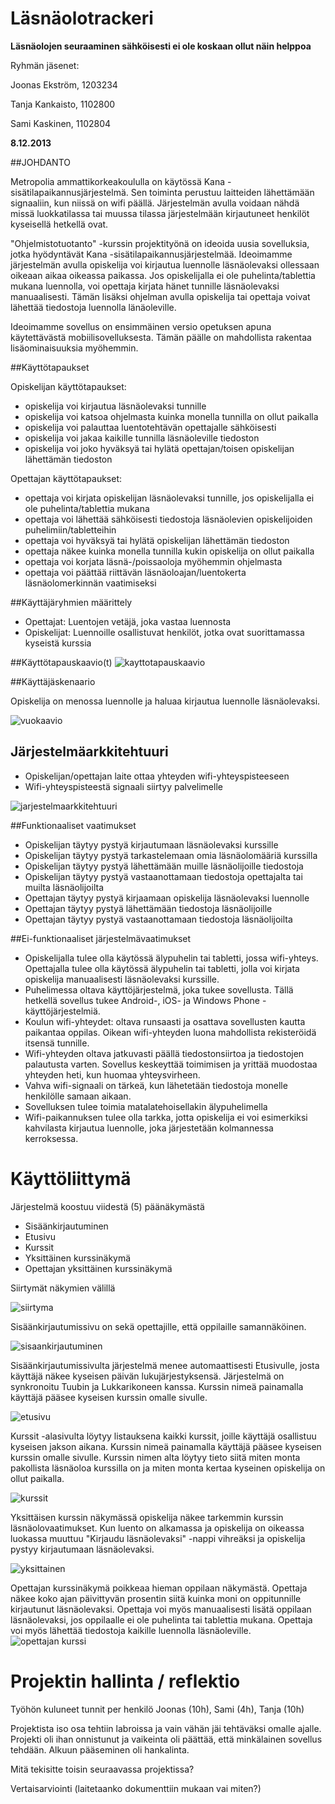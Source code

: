 Läsnäolotrackeri
================

**Läsnäolojen seuraaminen sähköisesti ei ole koskaan ollut näin helppoa**



Ryhmän jäsenet:

Joonas Ekström,  1203234

Tanja Kankaisto, 1102800

Sami Kaskinen, 1102804

**8.12.2013**




##JOHDANTO

Metropolia ammattikorkeakoululla on käytössä Kana -sisätilapaikannusjärjestelmä. Sen toiminta perustuu laitteiden lähettämään signaaliin, kun niissä on wifi päällä. Järjestelmän avulla voidaan nähdä missä luokkatilassa tai muussa tilassa järjestelmään kirjautuneet henkilöt kyseisellä hetkellä ovat.

"Ohjelmistotuotanto" -kurssin projektityönä on ideoida uusia sovelluksia, jotka hyödyntävät Kana -sisätilapaikannusjärjestelmää. Ideoimamme järjestelmän avulla opiskelija voi kirjautua luennolle läsnäolevaksi ollessaan oikeaan aikaa oikeassa paikassa. Jos opiskelijalla ei ole puhelinta/tablettia mukana luennolla, voi opettaja kirjata hänet tunnille läsnäolevaksi manuaalisesti. Tämän lisäksi ohjelman avulla opiskelija tai opettaja voivat lähettää tiedostoja luennolla länäoleville.

Ideoimamme sovellus on ensimmäinen versio opetuksen apuna käytettävästä mobiilisovelluksesta. Tämän päälle on mahdollista rakentaa lisäominaisuuksia myöhemmin.


##Käyttötapaukset

Opiskelijan käyttötapaukset:

- opiskelija voi kirjautua läsnäolevaksi tunnille
- opiskelija voi katsoa ohjelmasta kuinka monella tunnilla on ollut paikalla
- opiskelija voi palauttaa luentotehtävän opettajalle sähköisesti
- opiskelija voi jakaa kaikille tunnilla läsnäoleville tiedoston
- opiskelija voi joko hyväksyä tai hylätä opettajan/toisen opiskelijan lähettämän tiedoston


Opettajan käyttötapaukset:

- opettaja voi kirjata opiskelijan läsnäolevaksi tunnille, jos opiskelijalla ei ole puhelinta/tablettia mukana
- opettaja voi lähettää sähköisesti tiedostoja läsnäolevien opiskelijoiden puhelimiin/tabletteihin
- opettaja voi hyväksyä tai hylätä opiskelijan lähettämän tiedoston
- opettaja näkee kuinka monella tunnilla kukin opiskelija on ollut paikalla
- opettaja voi korjata läsnä-/poissaoloja myöhemmin ohjelmasta
- opettaja voi päättää riittävän läsnäoloajan/luentokerta läsnäolomerkinnän vaatimiseksi

##Käyttäjäryhmien määrittely

- Opettajat: Luentojen vetäjä, joka vastaa luennosta
- Opiskelijat: Luennoille osallistuvat henkilöt, jotka ovat suorittamassa kyseistä kurssia

##Käyttötapauskaavio(t)
![kayttotapauskaavio](http://users.metropolia.fi/~tarjajar/ohtu/kayttotapaukset.jpg)

##Käyttäjäskenaario

Opiskelija on menossa luennolle ja haluaa kirjautua luennolle läsnäolevaksi.

![vuokaavio](http://users.metropolia.fi/~tarjajar/ohtu/vuokaavio2.jpg)


## Järjestelmäarkkitehtuuri

- Opiskelijan/opettajan laite ottaa yhteyden wifi-yhteyspisteeseen
- Wifi-yhteyspisteestä signaali siirtyy palvelimelle

![jarjestelmaarkkitehtuuri](http://users.metropolia.fi/~joonasee/github-tehtavat/Jarjestelmaarkkitehtuuri.jpg)



##Funktionaaliset vaatimukset

- Opiskelijan täytyy pystyä kirjautumaan läsnäolevaksi kurssille
- Opiskelijan täytyy pystyä tarkastelemaan omia läsnäolomääriä kurssilla
- Opiskelijan täytyy pystyä lähettämään muille läsnäolijoille tiedostoja
- Opiskelijan täytyy pystyä vastaanottamaan tiedostoja opettajalta tai muilta läsnäolijoilta
- Opettajan täytyy pystyä kirjaamaan opiskelija läsnäolevaksi luennolle
- Opettajan täytyy pystyä lähettämään tiedostoja läsnäolijoille
- Opettajan täytyy pystyä vastaanottamaan tiedostoja läsnäolijoilta

##Ei-funktionaaliset järjestelmävaatimukset

- Opiskelijalla tulee olla käytössä älypuhelin tai tabletti, jossa wifi-yhteys. Opettajalla tulee olla käytössä älypuhelin tai tabletti, jolla voi kirjata opiskelija manuaalisesti läsnäolevaksi kurssille.
- Puhelimessa oltava käyttöjärjestelmä, joka tukee sovellusta. Tällä hetkellä sovellus tukee Android-, iOS- ja Windows Phone -käyttöjärjestelmiä.
- Koulun wifi-yhteydet: oltava runsaasti ja osattava sovellusten kautta paikantaa oppilas. Oikean wifi-yhteyden luona mahdollista rekisteröidä itsensä tunnille.
- Wifi-yhteyden oltava jatkuvasti päällä tiedostonsiirtoa ja tiedostojen palautusta varten. Sovellus keskeyttää toimimisen ja yrittää muodostaa yhteyden heti, kun huomaa yhteysvirheen.
- Vahva wifi-signaali on tärkeä, kun lähetetään tiedostoja monelle henkilölle samaan aikaan.
- Sovelluksen tulee toimia matalatehoisellakin älypuhelimella
- Wifi-paikannuksen tulee olla tarkka, jotta opiskelija ei voi esimerkiksi kahvilasta kirjautua luennolle, joka järjestetään kolmannessa kerroksessa.



Käyttöliittymä
==============
Järjestelmä koostuu viidestä (5) päänäkymästä
- Sisäänkirjautuminen
- Etusivu
- Kurssit
- Yksittäinen kurssinäkymä
- Opettajan yksittäinen kurssinäkymä

Siirtymät näkymien välillä

![siirtyma](http://users.metropolia.fi/~tarjajar/ohtu/siirtyma.jpg)

Sisäänkirjautumissivu on sekä opettajille, että oppilaille samannäköinen.

![sisaankirjautuminen](http://users.metropolia.fi/~joonasee/github-tehtavat/sisaankirjautuminen.jpg)

Sisäänkirjautumissivulta järjestelmä menee automaattisesti Etusivulle, josta käyttäjä näkee kyseisen päivän lukujärjestyksensä. Järjestelmä on synkronoitu Tuubin ja Lukkarikoneen kanssa. Kurssin nimeä painamalla käyttäjä pääsee kyseisen kurssin omalle sivulle.

![etusivu](http://users.metropolia.fi/~joonasee/github-tehtavat/Etusivu.jpg)

Kurssit -alasivulta löytyy listauksena kaikki kurssit, joille käyttäjä osallistuu kyseisen jakson aikana. Kurssin nimeä painamalla käyttäjä pääsee kyseisen kurssin omalle sivulle. Kurssin nimen alta löytyy tieto siitä miten monta pakollista läsnäoloa kurssilla on ja miten monta kertaa kyseinen opiskelija on ollut paikalla.

![kurssit](http://users.metropolia.fi/~joonasee/github-tehtavat/Kurssit.jpg)

Yksittäisen kurssin näkymässä opiskelija näkee tarkemmin kurssin läsnäolovaatimukset. Kun luento on alkamassa ja opiskelija on oikeassa luokassa muuttuu "Kirjaudu läsnäolevaksi" -nappi vihreäksi ja opiskelija pystyy kirjautumaan läsnäolevaksi.

![yksittainen](http://users.metropolia.fi/~joonasee/github-tehtavat/Kurssinakyma.jpg)

Opettajan kurssinäkymä poikkeaa hieman oppilaan näkymästä. Opettaja näkee koko ajan päivittyvän prosentin siitä kuinka moni on oppitunnille kirjautunut läsnäolevaksi. Opettaja voi myös manuaalisesti lisätä oppilaan läsnäolevaksi, jos oppilaalle ei ole puhelinta tai tablettia mukana. Opettaja voi myös lähettää tiedostoja kaikille luennolla läsnäoleville.
![opettajan kurssi](http://users.metropolia.fi/~joonasee/github-tehtavat/Opettajan_Kurssinakyma.jpg)



Projektin hallinta / reflektio
==============

Työhön kuluneet tunnit per henkilö
Joonas (10h), Sami (4h), Tanja (10h)

Projektista iso osa tehtiin labroissa ja vain vähän jäi tehtäväksi omalle ajalle. Projekti oli ihan onnistunut ja vaikeinta oli päättää, että minkälainen sovellus tehdään. Alkuun pääseminen oli hankalinta.

Mitä tekisitte toisin seuraavassa projektissa?

Vertaisarviointi (laitetaanko dokumenttiin mukaan vai miten?)
